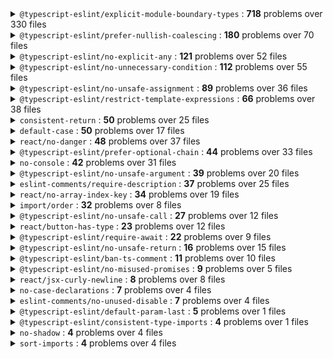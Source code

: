 <details>
<summary><code>@typescript-eslint/explicit-module-boundary-types</code> : <strong>718</strong> problems over 330 files</summary>
<ul>
<li>./dotcom-rendering/src/amp/components/Ad.tsx</li>
<li>./dotcom-rendering/src/amp/components/Caption.tsx</li>
<li>./dotcom-rendering/src/amp/components/ContentABTest.tsx</li>
<li>./dotcom-rendering/src/amp/components/OnwardContainer.tsx</li>
<li>./dotcom-rendering/src/amp/components/Pagination.stories.tsx</li>
<li>./dotcom-rendering/src/amp/components/RegionalAd.tsx</li>
<li>./dotcom-rendering/src/amp/components/StickyAd.tsx</li>
<li>./dotcom-rendering/src/amp/components/elements/TwitterBlockComponent.tsx</li>
<li>./dotcom-rendering/src/amp/components/moustache.tsx</li>
<li>./dotcom-rendering/src/amp/components/topMeta/Byline.stories.tsx</li>
<li>…and more, only first 10 files shown</li>
</ul>
</details>

<details>
<summary><code>@typescript-eslint/prefer-nullish-coalescing</code> : <strong>180</strong> problems over 70 files</summary>
<ul>
<li>./dotcom-rendering/src/amp/components/Blocks.tsx</li>
<li>./dotcom-rendering/src/amp/components/BodyArticle.tsx</li>
<li>./dotcom-rendering/src/amp/components/Caption.tsx</li>
<li>./dotcom-rendering/src/amp/components/KeyEvents.tsx</li>
<li>./dotcom-rendering/src/amp/components/RegionalAd.test.tsx</li>
<li>./dotcom-rendering/src/amp/components/elements/ImageBlockComponent.tsx</li>
<li>./dotcom-rendering/src/amp/components/elements/TimelineBlockComponent.tsx</li>
<li>./dotcom-rendering/src/amp/lib/get-video-id.ts</li>
<li>./dotcom-rendering/src/amp/lib/image-fit.ts</li>
<li>./dotcom-rendering/src/amp/server/index.tsx</li>
<li>…and more, only first 10 files shown</li>
</ul>
</details>

<details>
<summary><code>@typescript-eslint/no-explicit-any</code> : <strong>121</strong> problems over 52 files</summary>
<ul>
<li>./dotcom-rendering/index.d.ts</li>
<li>./dotcom-rendering/src/amp/components/JsonScript.tsx</li>
<li>./dotcom-rendering/src/amp/components/MainMedia.tsx</li>
<li>./dotcom-rendering/src/amp/components/Sidebar.tsx</li>
<li>./dotcom-rendering/src/amp/components/elements/YoutubeBlockComponentAMP.tsx</li>
<li>./dotcom-rendering/src/amp/components/moustache.tsx</li>
<li>./dotcom-rendering/src/amp/lib/find-adslots.ts</li>
<li>./dotcom-rendering/src/amp/lib/permutive.ts</li>
<li>./dotcom-rendering/src/amp/server/document.tsx</li>
<li>./dotcom-rendering/src/lib/querystring.ts</li>
<li>…and more, only first 10 files shown</li>
</ul>
</details>

<details>
<summary><code>@typescript-eslint/no-unnecessary-condition</code> : <strong>112</strong> problems over 55 files</summary>
<ul>
<li>./dotcom-rendering/src/amp/components/KeyEvents.tsx</li>
<li>./dotcom-rendering/src/amp/components/MainMedia.tsx</li>
<li>./dotcom-rendering/src/amp/components/elements/ImageBlockComponent.tsx</li>
<li>./dotcom-rendering/src/amp/components/elements/YoutubeBlockComponentAMP.tsx</li>
<li>./dotcom-rendering/src/amp/lib/ad-json.ts</li>
<li>./dotcom-rendering/src/amp/lib/image-fit.test.ts</li>
<li>./dotcom-rendering/src/lib/byline.ts</li>
<li>./dotcom-rendering/src/model/enhance-dividers.ts</li>
<li>./dotcom-rendering/src/model/enhance-images.ts</li>
<li>./dotcom-rendering/src/model/enhance-numbered-lists.ts</li>
<li>…and more, only first 10 files shown</li>
</ul>
</details>

<details>
<summary><code>@typescript-eslint/no-unsafe-assignment</code> : <strong>89</strong> problems over 36 files</summary>
<ul>
<li>./dotcom-rendering/src/amp/components/MainMedia.tsx</li>
<li>./dotcom-rendering/src/amp/components/RegionalAd.test.tsx</li>
<li>./dotcom-rendering/src/amp/components/ShareIcons.tsx</li>
<li>./dotcom-rendering/src/amp/lib/enhance.ts</li>
<li>./dotcom-rendering/src/amp/lib/permutive.ts</li>
<li>./dotcom-rendering/src/amp/server/ampExperimentCache.ts</li>
<li>./dotcom-rendering/src/lib/assets.ts</li>
<li>./dotcom-rendering/src/lib/querystring.ts</li>
<li>./dotcom-rendering/src/model/article-sections.ts</li>
<li>./dotcom-rendering/src/model/extract-nav.ts</li>
<li>…and more, only first 10 files shown</li>
</ul>
</details>

<details>
<summary><code>@typescript-eslint/restrict-template-expressions</code> : <strong>66</strong> problems over 38 files</summary>
<ul>
<li>./dotcom-rendering/src/amp/components/Analytics.tsx</li>
<li>./dotcom-rendering/src/amp/components/Footer.tsx</li>
<li>./dotcom-rendering/src/amp/components/OnwardContainer.tsx</li>
<li>./dotcom-rendering/src/amp/server/ampExperimentCache.ts</li>
<li>./dotcom-rendering/src/amp/server/document.tsx</li>
<li>./dotcom-rendering/src/amp/server/index.tsx</li>
<li>./dotcom-rendering/src/lib/fetchTickerData.ts</li>
<li>./dotcom-rendering/src/model/extract-nav.ts</li>
<li>./dotcom-rendering/src/model/validate.ts</li>
<li>./dotcom-rendering/src/server/prod-server.ts</li>
<li>…and more, only first 10 files shown</li>
</ul>
</details>

<details>
<summary><code>consistent-return</code> : <strong>50</strong> problems over 25 files</summary>
<ul>
<li>./dotcom-rendering/src/amp/components/elements/YoutubeBlockComponentAMP.tsx</li>
<li>./dotcom-rendering/src/server/dev-server.ts</li>
<li>./dotcom-rendering/src/server/prod-server.ts</li>
<li>./dotcom-rendering/src/web/browser/bootCmp/init.ts</li>
<li>./dotcom-rendering/src/web/components/ArticleMeta.tsx</li>
<li>./dotcom-rendering/src/web/components/CalloutBlockComponent.importable.tsx</li>
<li>./dotcom-rendering/src/web/components/Card/components/ContentWrapper.tsx</li>
<li>./dotcom-rendering/src/web/components/Card/components/ImageWrapper.tsx</li>
<li>./dotcom-rendering/src/web/components/CardHeadline.tsx</li>
<li>./dotcom-rendering/src/web/components/Carousel.tsx</li>
<li>…and more, only first 10 files shown</li>
</ul>
</details>

<details>
<summary><code>default-case</code> : <strong>50</strong> problems over 17 files</summary>
<ul>
<li>./dotcom-rendering/src/amp/components/elements/YoutubeBlockComponentAMP.tsx</li>
<li>./dotcom-rendering/src/web/browser/relativeTime/updateTimeElements.ts</li>
<li>./dotcom-rendering/src/web/components/ArticleMeta.tsx</li>
<li>./dotcom-rendering/src/web/components/Card/components/ContentWrapper.tsx</li>
<li>./dotcom-rendering/src/web/components/Card/components/ImageWrapper.tsx</li>
<li>./dotcom-rendering/src/web/components/CardHeadline.tsx</li>
<li>./dotcom-rendering/src/web/components/ClickToView.tsx</li>
<li>./dotcom-rendering/src/web/components/ImageComponent.tsx</li>
<li>./dotcom-rendering/src/web/components/InteractiveBlockComponent.importable.tsx</li>
<li>./dotcom-rendering/src/web/components/Lineup.tsx</li>
<li>…and more, only first 10 files shown</li>
</ul>
</details>

<details>
<summary><code>react/no-danger</code> : <strong>48</strong> problems over 37 files</summary>
<ul>
<li>./dotcom-rendering/src/amp/components/AmpExperiment.tsx</li>
<li>./dotcom-rendering/src/amp/components/Analytics.tsx</li>
<li>./dotcom-rendering/src/amp/components/Caption.tsx</li>
<li>./dotcom-rendering/src/amp/components/Elements.tsx</li>
<li>./dotcom-rendering/src/amp/components/JsonScript.tsx</li>
<li>./dotcom-rendering/src/amp/components/Sidebar.tsx</li>
<li>./dotcom-rendering/src/amp/components/elements/CommentBlockComponent.tsx</li>
<li>./dotcom-rendering/src/amp/components/elements/DisclaimerBlockComponent.tsx</li>
<li>./dotcom-rendering/src/amp/components/elements/ImageBlockComponent.tsx</li>
<li>./dotcom-rendering/src/amp/components/elements/PullquoteBlockComponent.tsx</li>
<li>…and more, only first 10 files shown</li>
</ul>
</details>

<details>
<summary><code>@typescript-eslint/prefer-optional-chain</code> : <strong>44</strong> problems over 33 files</summary>
<ul>
<li>./dotcom-rendering/src/model/enhance-images.ts</li>
<li>./dotcom-rendering/src/model/extract-ga.ts</li>
<li>./dotcom-rendering/src/model/find-pillar.ts</li>
<li>./dotcom-rendering/src/web/browser/bootCmp/init.ts</li>
<li>./dotcom-rendering/src/web/browser/initDiscussion/init.ts</li>
<li>./dotcom-rendering/src/web/browser/initPerf.ts</li>
<li>./dotcom-rendering/src/web/browser/newsletterEmbedIframe/init.ts</li>
<li>./dotcom-rendering/src/web/components/Callout/FileUpload.tsx</li>
<li>./dotcom-rendering/src/web/components/Callout/Select.tsx</li>
<li>./dotcom-rendering/src/web/components/CalloutBlockComponent.importable.tsx</li>
<li>…and more, only first 10 files shown</li>
</ul>
</details>

<details>
<summary><code>no-console</code> : <strong>42</strong> problems over 31 files</summary>
<ul>
<li>./dotcom-rendering/scripts/jest/setup.ts</li>
<li>./dotcom-rendering/src/amp/components/Elements.tsx</li>
<li>./dotcom-rendering/src/amp/server/ampExperimentCache.ts</li>
<li>./dotcom-rendering/src/amp/server/document.test.tsx</li>
<li>./dotcom-rendering/src/server/lib/aws/aws-metrics.ts</li>
<li>./dotcom-rendering/src/server/lib/logging.ts</li>
<li>./dotcom-rendering/src/server/prod-server.ts</li>
<li>./dotcom-rendering/src/web/browser/bootCmp/init.ts</li>
<li>./dotcom-rendering/src/web/browser/islands/doHydration.ts</li>
<li>./dotcom-rendering/src/web/browser/islands/getName.ts</li>
<li>…and more, only first 10 files shown</li>
</ul>
</details>

<details>
<summary><code>@typescript-eslint/no-unsafe-argument</code> : <strong>39</strong> problems over 20 files</summary>
<ul>
<li>./dotcom-rendering/src/amp/lib/find-adslots.test.ts</li>
<li>./dotcom-rendering/src/amp/server/index.tsx</li>
<li>./dotcom-rendering/src/lib/querystring.ts</li>
<li>./dotcom-rendering/src/model/extract-nav.ts</li>
<li>./dotcom-rendering/src/model/validate.test.ts</li>
<li>./dotcom-rendering/src/web/browser/islands/doHydration.ts</li>
<li>./dotcom-rendering/src/web/browser/newsletterEmbedIframe/init.ts</li>
<li>./dotcom-rendering/src/web/browser/sentryLoader/init.ts</li>
<li>./dotcom-rendering/src/web/browser/updateIframeHeight.tsx</li>
<li>./dotcom-rendering/src/web/components/CalloutBlockComponent.importable.tsx</li>
<li>…and more, only first 10 files shown</li>
</ul>
</details>

<details>
<summary><code>eslint-comments/require-description</code> : <strong>37</strong> problems over 25 files</summary>
<ul>
<li>./dotcom-rendering/src/amp/AMPAttributes.ts</li>
<li>./dotcom-rendering/src/amp/server/document.tsx</li>
<li>./dotcom-rendering/src/lib/pillars.ts</li>
<li>./dotcom-rendering/src/server/lib/aws/aws-metrics.ts</li>
<li>./dotcom-rendering/src/server/prod-server.ts</li>
<li>./dotcom-rendering/src/web/browser/dynamicImport/init.ts</li>
<li>./dotcom-rendering/src/web/browser/islands/doHydration.ts</li>
<li>./dotcom-rendering/src/web/browser/newsletterEmbedIframe/init.ts</li>
<li>./dotcom-rendering/src/web/browser/updateIframeHeight.tsx</li>
<li>./dotcom-rendering/src/web/components/Callout/Form.test.tsx</li>
<li>…and more, only first 10 files shown</li>
</ul>
</details>

<details>
<summary><code>react/no-array-index-key</code> : <strong>34</strong> problems over 19 files</summary>
<ul>
<li>./dotcom-rendering/src/amp/components/Elements.tsx</li>
<li>./dotcom-rendering/src/amp/components/Footer.tsx</li>
<li>./dotcom-rendering/src/amp/components/StarRating.tsx</li>
<li>./dotcom-rendering/src/amp/components/topMeta/TopMetaAnalysis.tsx</li>
<li>./dotcom-rendering/src/amp/components/topMeta/TopMetaLiveblog.tsx</li>
<li>./dotcom-rendering/src/amp/components/topMeta/TopMetaNews.tsx</li>
<li>./dotcom-rendering/src/amp/components/topMeta/TopMetaOpinion.tsx</li>
<li>./dotcom-rendering/src/amp/components/topMeta/TopMetaPaidContent.tsx</li>
<li>./dotcom-rendering/src/web/components/Callout/CheckboxSelect.tsx</li>
<li>./dotcom-rendering/src/web/components/Callout/Form.tsx</li>
<li>…and more, only first 10 files shown</li>
</ul>
</details>

<details>
<summary><code>import/order</code> : <strong>32</strong> problems over 8 files</summary>
<ul>
<li>./dotcom-rendering/src/web/components/SignInGate/signInGate.ts</li>
<li>./dotcom-rendering/src/web/layouts/CommentLayout.tsx</li>
<li>./dotcom-rendering/src/web/layouts/ImmersiveLayout.tsx</li>
<li>./dotcom-rendering/src/web/layouts/InteractiveLayout.tsx</li>
<li>./dotcom-rendering/src/web/layouts/ShowcaseLayout.tsx</li>
<li>./dotcom-rendering/src/web/layouts/StandardLayout.tsx</li>
<li>./dotcom-rendering/src/web/lib/decidePalette.ts</li>
<li>./dotcom-rendering/src/web/lib/renderElement.tsx</li>
</ul>
</details>

<details>
<summary><code>@typescript-eslint/no-unsafe-call</code> : <strong>27</strong> problems over 12 files</summary>
<ul>
<li>./dotcom-rendering/src/amp/lib/enhance.ts</li>
<li>./dotcom-rendering/src/lib/fonts-css.ts</li>
<li>./dotcom-rendering/src/web/browser/dynamicImport/init.ts</li>
<li>./dotcom-rendering/src/web/browser/islands/doHydration.ts</li>
<li>./dotcom-rendering/src/web/components/ElementContainer.tsx</li>
<li>./dotcom-rendering/src/web/components/MostViewedFooter.test.tsx</li>
<li>./dotcom-rendering/src/web/components/MostViewedRight.test.tsx</li>
<li>./dotcom-rendering/src/web/components/Onwards.test.tsx</li>
<li>./dotcom-rendering/src/web/components/ReaderRevenueLinks.test.tsx</li>
<li>./dotcom-rendering/src/web/components/RewrappedComponent.tsx</li>
<li>…and more, only first 10 files shown</li>
</ul>
</details>

<details>
<summary><code>react/button-has-type</code> : <strong>23</strong> problems over 12 files</summary>
<ul>
<li>./dotcom-rendering/src/amp/components/BodyLiveblog.tsx</li>
<li>./dotcom-rendering/src/amp/components/Epic.tsx</li>
<li>./dotcom-rendering/src/amp/components/Expandable.tsx</li>
<li>./dotcom-rendering/src/amp/components/Header.tsx</li>
<li>./dotcom-rendering/src/amp/components/topMeta/PaidForBand.tsx</li>
<li>./dotcom-rendering/src/web/components/Carousel.tsx</li>
<li>./dotcom-rendering/src/web/components/Dropdown.tsx</li>
<li>./dotcom-rendering/src/web/components/InteractiveContentsBlockComponent.tsx</li>
<li>./dotcom-rendering/src/web/components/MostViewedFooterGrid.tsx</li>
<li>./dotcom-rendering/src/web/components/SignInGate/gateDesigns/SignInGateFakeSocial.tsx</li>
<li>…and more, only first 10 files shown</li>
</ul>
</details>

<details>
<summary><code>@typescript-eslint/require-await</code> : <strong>22</strong> problems over 9 files</summary>
<ul>
<li>./dotcom-rendering/src/amp/lib/image-fit.test.ts</li>
<li>./dotcom-rendering/src/server/dev-server.ts</li>
<li>./dotcom-rendering/src/server/lib/get-content-from-url.test.ts</li>
<li>./dotcom-rendering/src/server/prod-server.ts</li>
<li>./dotcom-rendering/src/web/browser/relativeTime/updateTimeElements.test.tsx</li>
<li>./dotcom-rendering/src/web/browser/sentryLoader/init.ts</li>
<li>./dotcom-rendering/src/web/components/MostViewedFooter.test.tsx</li>
<li>./dotcom-rendering/src/web/components/MostViewedRight.test.tsx</li>
<li>./dotcom-rendering/src/web/components/ReaderRevenueLinks.test.tsx</li>
</ul>
</details>

<details>
<summary><code>@typescript-eslint/no-unsafe-return</code> : <strong>16</strong> problems over 15 files</summary>
<ul>
<li>./dotcom-rendering/src/amp/lib/enhance.ts</li>
<li>./dotcom-rendering/src/lib/fonts-css.ts</li>
<li>./dotcom-rendering/src/model/article-sections.ts</li>
<li>./dotcom-rendering/src/model/extract-nav.ts</li>
<li>./dotcom-rendering/src/server/lib/aws/aws-parameters.ts</li>
<li>./dotcom-rendering/src/web/components/ArticleHeadline.tsx</li>
<li>./dotcom-rendering/src/web/components/ElementContainer.tsx</li>
<li>./dotcom-rendering/src/web/components/LiveBlogEpic.importable.tsx</li>
<li>./dotcom-rendering/src/web/components/RewrappedComponent.tsx</li>
<li>./dotcom-rendering/src/web/components/SignInGate/dismissGate.ts</li>
<li>…and more, only first 10 files shown</li>
</ul>
</details>

<details>
<summary><code>@typescript-eslint/ban-ts-comment</code> : <strong>11</strong> problems over 10 files</summary>
<ul>
<li>./dotcom-rendering/scripts/jest/setup.ts</li>
<li>./dotcom-rendering/src/amp/server/index.tsx</li>
<li>./dotcom-rendering/src/model/enhance-images.test.ts</li>
<li>./dotcom-rendering/src/model/validate.ts</li>
<li>./dotcom-rendering/src/web/browser/bootCmp/init.ts</li>
<li>./dotcom-rendering/src/web/components/ElementContainer.tsx</li>
<li>./dotcom-rendering/src/web/components/InteractiveBlockComponent.importable.tsx</li>
<li>./dotcom-rendering/src/web/components/ReaderRevenueLinks.importable.tsx</li>
<li>./dotcom-rendering/src/web/components/StickyBottomBanner/ReaderRevenueBanner.tsx</li>
<li>./dotcom-rendering/src/web/lib/braze/buildBrazeMessages.ts</li>
</ul>
</details>

<details>
<summary><code>@typescript-eslint/no-misused-promises</code> : <strong>9</strong> problems over 5 files</summary>
<ul>
<li>./dotcom-rendering/src/web/components/Callout/FileUpload.tsx</li>
<li>./dotcom-rendering/src/web/components/CalloutBlockComponent.importable.tsx</li>
<li>./dotcom-rendering/src/web/components/InstagramBlockComponent.importable.tsx</li>
<li>./dotcom-rendering/src/web/components/ReaderRevenueDev.importable.tsx</li>
<li>./dotcom-rendering/src/web/components/UnsafeEmbedBlockComponent.importable.tsx</li>
</ul>
</details>

<details>
<summary><code>react/jsx-curly-newline</code> : <strong>8</strong> problems over 8 files</summary>
<ul>
<li>./dotcom-rendering/src/web/components/Branding.importable.tsx</li>
<li>./dotcom-rendering/src/web/components/Callout/RadioSelect.tsx</li>
<li>./dotcom-rendering/src/web/components/Callout/Select.tsx</li>
<li>./dotcom-rendering/src/web/components/Callout/TextArea.tsx</li>
<li>./dotcom-rendering/src/web/components/Callout/TextInput.tsx</li>
<li>./dotcom-rendering/src/web/components/Card/components/CardBranding.tsx</li>
<li>./dotcom-rendering/src/web/components/InstagramBlockComponent.importable.tsx</li>
<li>./dotcom-rendering/src/web/components/UnsafeEmbedBlockComponent.importable.tsx</li>
</ul>
</details>

<details>
<summary><code>no-case-declarations</code> : <strong>7</strong> problems over 4 files</summary>
<ul>
<li>./dotcom-rendering/src/amp/lib/find-adslots.ts</li>
<li>./dotcom-rendering/src/model/enhance-embeds.ts</li>
<li>./dotcom-rendering/src/model/enhance-tweets.ts</li>
<li>./dotcom-rendering/src/web/lib/renderElement.tsx</li>
</ul>
</details>

<details>
<summary><code>eslint-comments/no-unused-disable</code> : <strong>7</strong> problems over 4 files</summary>
<ul>
<li>./dotcom-rendering/src/web/components/CalloutBlockComponent.importable.tsx</li>
<li>./dotcom-rendering/src/web/components/ReaderRevenueLinks.importable.tsx</li>
<li>./dotcom-rendering/src/web/components/SlotBodyEnd/ReaderRevenueEpic.tsx</li>
<li>./dotcom-rendering/src/web/components/StickyBottomBanner/BrazeBanner.tsx</li>
</ul>
</details>

<details>
<summary><code>@typescript-eslint/default-param-last</code> : <strong>5</strong> problems over 1 files</summary>
<ul>
<li>./dotcom-rendering/src/web/lib/readerRevenueDevUtils.ts</li>
</ul>
</details>

<details>
<summary><code>@typescript-eslint/consistent-type-imports</code> : <strong>4</strong> problems over 1 files</summary>
<ul>
<li>./dotcom-rendering/index.d.ts</li>
</ul>
</details>

<details>
<summary><code>no-shadow</code> : <strong>4</strong> problems over 4 files</summary>
<ul>
<li>./dotcom-rendering/src/lib/fetchTickerData.ts</li>
<li>./dotcom-rendering/src/lib/footer-links.ts</li>
<li>./dotcom-rendering/src/web/browser/startup.ts</li>
<li>./dotcom-rendering/src/web/lib/braze/types.ts</li>
</ul>
</details>

<details>
<summary><code>sort-imports</code> : <strong>4</strong> problems over 4 files</summary>
<ul>
<li>./dotcom-rendering/src/web/layouts/ImmersiveLayout.tsx</li>
<li>./dotcom-rendering/src/web/layouts/InteractiveLayout.tsx</li>
<li>./dotcom-rendering/src/web/layouts/ShowcaseLayout.tsx</li>
<li>./dotcom-rendering/src/web/layouts/StandardLayout.tsx</li>
</ul>
</details>